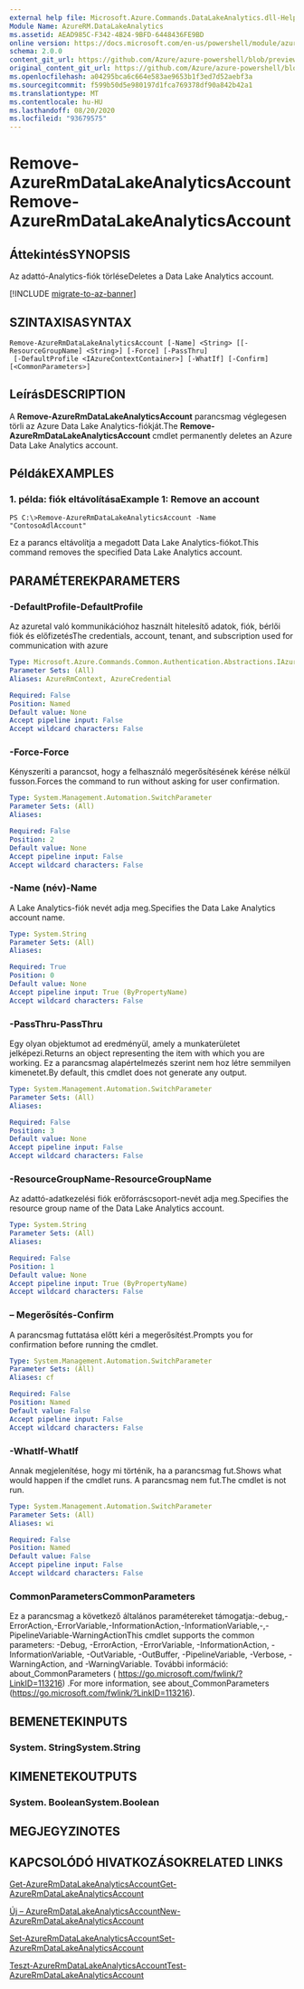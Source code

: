 ```yaml
---
external help file: Microsoft.Azure.Commands.DataLakeAnalytics.dll-Help.xml
Module Name: AzureRM.DataLakeAnalytics
ms.assetid: AEAD985C-F342-4B24-9BFD-6448436FE9BD
online version: https://docs.microsoft.com/en-us/powershell/module/azurerm.datalakeanalytics/remove-azurermdatalakeanalyticsaccount
schema: 2.0.0
content_git_url: https://github.com/Azure/azure-powershell/blob/preview/src/ResourceManager/DataLakeAnalytics/Commands.DataLakeAnalytics/help/Remove-AzureRmDataLakeAnalyticsAccount.md
original_content_git_url: https://github.com/Azure/azure-powershell/blob/preview/src/ResourceManager/DataLakeAnalytics/Commands.DataLakeAnalytics/help/Remove-AzureRmDataLakeAnalyticsAccount.md
ms.openlocfilehash: a04295bca6c664e583ae9653b1f3ed7d52aebf3a
ms.sourcegitcommit: f599b50d5e980197d1fca769378df90a842b42a1
ms.translationtype: MT
ms.contentlocale: hu-HU
ms.lasthandoff: 08/20/2020
ms.locfileid: "93679575"
---
```

# <span data-ttu-id="5a9bd-101">Remove-AzureRmDataLakeAnalyticsAccount</span><span class="sxs-lookup"><span data-stu-id="5a9bd-101">Remove-AzureRmDataLakeAnalyticsAccount</span></span>

## <span data-ttu-id="5a9bd-102">Áttekintés</span><span class="sxs-lookup"><span data-stu-id="5a9bd-102">SYNOPSIS</span></span>
<span data-ttu-id="5a9bd-103">Az adattó-Analytics-fiók törlése</span><span class="sxs-lookup"><span data-stu-id="5a9bd-103">Deletes a Data Lake Analytics account.</span></span>

[!INCLUDE [migrate-to-az-banner](../../includes/migrate-to-az-banner.md)]

## <span data-ttu-id="5a9bd-104">SZINTAXISA</span><span class="sxs-lookup"><span data-stu-id="5a9bd-104">SYNTAX</span></span>

```
Remove-AzureRmDataLakeAnalyticsAccount [-Name] <String> [[-ResourceGroupName] <String>] [-Force] [-PassThru]
 [-DefaultProfile <IAzureContextContainer>] [-WhatIf] [-Confirm] [<CommonParameters>]
```

## <span data-ttu-id="5a9bd-105">Leírás</span><span class="sxs-lookup"><span data-stu-id="5a9bd-105">DESCRIPTION</span></span>
<span data-ttu-id="5a9bd-106">A **Remove-AzureRmDataLakeAnalyticsAccount** parancsmag véglegesen törli az Azure Data Lake Analytics-fiókját.</span><span class="sxs-lookup"><span data-stu-id="5a9bd-106">The **Remove-AzureRmDataLakeAnalyticsAccount** cmdlet permanently deletes an Azure Data Lake Analytics account.</span></span>

## <span data-ttu-id="5a9bd-107">Példák</span><span class="sxs-lookup"><span data-stu-id="5a9bd-107">EXAMPLES</span></span>

### <span data-ttu-id="5a9bd-108">1. példa: fiók eltávolítása</span><span class="sxs-lookup"><span data-stu-id="5a9bd-108">Example 1: Remove an account</span></span>
```
PS C:\>Remove-AzureRmDataLakeAnalyticsAccount -Name "ContosoAdlAccount"
```

<span data-ttu-id="5a9bd-109">Ez a parancs eltávolítja a megadott Data Lake Analytics-fiókot.</span><span class="sxs-lookup"><span data-stu-id="5a9bd-109">This command removes the specified Data Lake Analytics account.</span></span>

## <span data-ttu-id="5a9bd-110">PARAMÉTEREK</span><span class="sxs-lookup"><span data-stu-id="5a9bd-110">PARAMETERS</span></span>

### <span data-ttu-id="5a9bd-111">-DefaultProfile</span><span class="sxs-lookup"><span data-stu-id="5a9bd-111">-DefaultProfile</span></span>
<span data-ttu-id="5a9bd-112">Az azuretal való kommunikációhoz használt hitelesítő adatok, fiók, bérlői fiók és előfizetés</span><span class="sxs-lookup"><span data-stu-id="5a9bd-112">The credentials, account, tenant, and subscription used for communication with azure</span></span>

```yaml
Type: Microsoft.Azure.Commands.Common.Authentication.Abstractions.IAzureContextContainer
Parameter Sets: (All)
Aliases: AzureRmContext, AzureCredential

Required: False
Position: Named
Default value: None
Accept pipeline input: False
Accept wildcard characters: False
```

### <span data-ttu-id="5a9bd-113">-Force</span><span class="sxs-lookup"><span data-stu-id="5a9bd-113">-Force</span></span>
<span data-ttu-id="5a9bd-114">Kényszeríti a parancsot, hogy a felhasználó megerősítésének kérése nélkül fusson.</span><span class="sxs-lookup"><span data-stu-id="5a9bd-114">Forces the command to run without asking for user confirmation.</span></span>

```yaml
Type: System.Management.Automation.SwitchParameter
Parameter Sets: (All)
Aliases:

Required: False
Position: 2
Default value: None
Accept pipeline input: False
Accept wildcard characters: False
```

### <span data-ttu-id="5a9bd-115">-Name (név)</span><span class="sxs-lookup"><span data-stu-id="5a9bd-115">-Name</span></span>
<span data-ttu-id="5a9bd-116">A Lake Analytics-fiók nevét adja meg.</span><span class="sxs-lookup"><span data-stu-id="5a9bd-116">Specifies the Data Lake Analytics account name.</span></span>

```yaml
Type: System.String
Parameter Sets: (All)
Aliases:

Required: True
Position: 0
Default value: None
Accept pipeline input: True (ByPropertyName)
Accept wildcard characters: False
```

### <span data-ttu-id="5a9bd-117">-PassThru</span><span class="sxs-lookup"><span data-stu-id="5a9bd-117">-PassThru</span></span>
<span data-ttu-id="5a9bd-118">Egy olyan objektumot ad eredményül, amely a munkaterületet jelképezi.</span><span class="sxs-lookup"><span data-stu-id="5a9bd-118">Returns an object representing the item with which you are working.</span></span>
<span data-ttu-id="5a9bd-119">Ez a parancsmag alapértelmezés szerint nem hoz létre semmilyen kimenetet.</span><span class="sxs-lookup"><span data-stu-id="5a9bd-119">By default, this cmdlet does not generate any output.</span></span>

```yaml
Type: System.Management.Automation.SwitchParameter
Parameter Sets: (All)
Aliases:

Required: False
Position: 3
Default value: None
Accept pipeline input: False
Accept wildcard characters: False
```

### <span data-ttu-id="5a9bd-120">-ResourceGroupName</span><span class="sxs-lookup"><span data-stu-id="5a9bd-120">-ResourceGroupName</span></span>
<span data-ttu-id="5a9bd-121">Az adattó-adatkezelési fiók erőforráscsoport-nevét adja meg.</span><span class="sxs-lookup"><span data-stu-id="5a9bd-121">Specifies the resource group name of the Data Lake Analytics account.</span></span>

```yaml
Type: System.String
Parameter Sets: (All)
Aliases:

Required: False
Position: 1
Default value: None
Accept pipeline input: True (ByPropertyName)
Accept wildcard characters: False
```

### <span data-ttu-id="5a9bd-122">– Megerősítés</span><span class="sxs-lookup"><span data-stu-id="5a9bd-122">-Confirm</span></span>
<span data-ttu-id="5a9bd-123">A parancsmag futtatása előtt kéri a megerősítést.</span><span class="sxs-lookup"><span data-stu-id="5a9bd-123">Prompts you for confirmation before running the cmdlet.</span></span>

```yaml
Type: System.Management.Automation.SwitchParameter
Parameter Sets: (All)
Aliases: cf

Required: False
Position: Named
Default value: False
Accept pipeline input: False
Accept wildcard characters: False
```

### <span data-ttu-id="5a9bd-124">-WhatIf</span><span class="sxs-lookup"><span data-stu-id="5a9bd-124">-WhatIf</span></span>
<span data-ttu-id="5a9bd-125">Annak megjelenítése, hogy mi történik, ha a parancsmag fut.</span><span class="sxs-lookup"><span data-stu-id="5a9bd-125">Shows what would happen if the cmdlet runs.</span></span>
<span data-ttu-id="5a9bd-126">A parancsmag nem fut.</span><span class="sxs-lookup"><span data-stu-id="5a9bd-126">The cmdlet is not run.</span></span>

```yaml
Type: System.Management.Automation.SwitchParameter
Parameter Sets: (All)
Aliases: wi

Required: False
Position: Named
Default value: False
Accept pipeline input: False
Accept wildcard characters: False
```

### <span data-ttu-id="5a9bd-127">CommonParameters</span><span class="sxs-lookup"><span data-stu-id="5a9bd-127">CommonParameters</span></span>
<span data-ttu-id="5a9bd-128">Ez a parancsmag a következő általános paramétereket támogatja:-debug,-ErrorAction,-ErrorVariable,-InformationAction,-InformationVariable,-,-PipelineVariable-WarningAction</span><span class="sxs-lookup"><span data-stu-id="5a9bd-128">This cmdlet supports the common parameters: -Debug, -ErrorAction, -ErrorVariable, -InformationAction, -InformationVariable, -OutVariable, -OutBuffer, -PipelineVariable, -Verbose, -WarningAction, and -WarningVariable.</span></span> <span data-ttu-id="5a9bd-129">További információ: about_CommonParameters ( https://go.microsoft.com/fwlink/?LinkID=113216) .</span><span class="sxs-lookup"><span data-stu-id="5a9bd-129">For more information, see about_CommonParameters (https://go.microsoft.com/fwlink/?LinkID=113216).</span></span>

## <span data-ttu-id="5a9bd-130">BEMENETEK</span><span class="sxs-lookup"><span data-stu-id="5a9bd-130">INPUTS</span></span>

### <span data-ttu-id="5a9bd-131">System. String</span><span class="sxs-lookup"><span data-stu-id="5a9bd-131">System.String</span></span>

## <span data-ttu-id="5a9bd-132">KIMENETEK</span><span class="sxs-lookup"><span data-stu-id="5a9bd-132">OUTPUTS</span></span>

### <span data-ttu-id="5a9bd-133">System. Boolean</span><span class="sxs-lookup"><span data-stu-id="5a9bd-133">System.Boolean</span></span>

## <span data-ttu-id="5a9bd-134">MEGJEGYZI</span><span class="sxs-lookup"><span data-stu-id="5a9bd-134">NOTES</span></span>

## <span data-ttu-id="5a9bd-135">KAPCSOLÓDÓ HIVATKOZÁSOK</span><span class="sxs-lookup"><span data-stu-id="5a9bd-135">RELATED LINKS</span></span>

[<span data-ttu-id="5a9bd-136">Get-AzureRmDataLakeAnalyticsAccount</span><span class="sxs-lookup"><span data-stu-id="5a9bd-136">Get-AzureRmDataLakeAnalyticsAccount</span></span>](./Get-AzureRmDataLakeAnalyticsAccount.md)

[<span data-ttu-id="5a9bd-137">Új – AzureRmDataLakeAnalyticsAccount</span><span class="sxs-lookup"><span data-stu-id="5a9bd-137">New-AzureRmDataLakeAnalyticsAccount</span></span>](./New-AzureRmDataLakeAnalyticsAccount.md)

[<span data-ttu-id="5a9bd-138">Set-AzureRmDataLakeAnalyticsAccount</span><span class="sxs-lookup"><span data-stu-id="5a9bd-138">Set-AzureRmDataLakeAnalyticsAccount</span></span>](./Set-AzureRmDataLakeAnalyticsAccount.md)

[<span data-ttu-id="5a9bd-139">Teszt-AzureRmDataLakeAnalyticsAccount</span><span class="sxs-lookup"><span data-stu-id="5a9bd-139">Test-AzureRmDataLakeAnalyticsAccount</span></span>](./Test-AzureRmDataLakeAnalyticsAccount.md)


